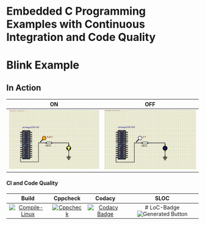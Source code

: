 # Embedded C Programming Examples with Continuous Integration and Code Quality

# Blink Example

## In Action

|ON|OFF|
|:--:|:--:|
|![ON](BlinkyDemo/SIMULIDE/ON.png)|![OFF](BlinkyDemo/SIMULIDE/OFF.png)|

#### CI and Code Quality

|Build|Cppcheck|Codacy|SLOC|
|:--:|:--:|:--:|:--:|
|[![Compile-Linux](https://github.com/Bharathgopal/Emb-C/actions/workflows/Compile.yml/badge.svg)](https://github.com/Bharathgopal/Emb-C/actions/workflows/Compile.yml)|[![Cppcheck](https://github.com/Bharathgopal/Emb-C/actions/workflows/CodeQulaity.yml/badge.svg)](https://github.com/Bharathgopal/Emb-C/actions/workflows/CodeQulaity.yml)|[![Codacy Badge](https://app.codacy.com/project/badge/Grade/643b7ca2b2dc4daba1e700c216bb87d9)](https://www.codacy.com/gh/Bharathgopal/Emb-C/dashboard?utm_source=github.com&amp;utm_medium=referral&amp;utm_content=Bharathgopal/Emb-C&amp;utm_campaign=Badge_Grade)|# LoC-Badge ![Generated Button](https://raw.githubusercontent.com/shadowmoose/GHA-LoC-Badge/image-data/badge.svg)|
